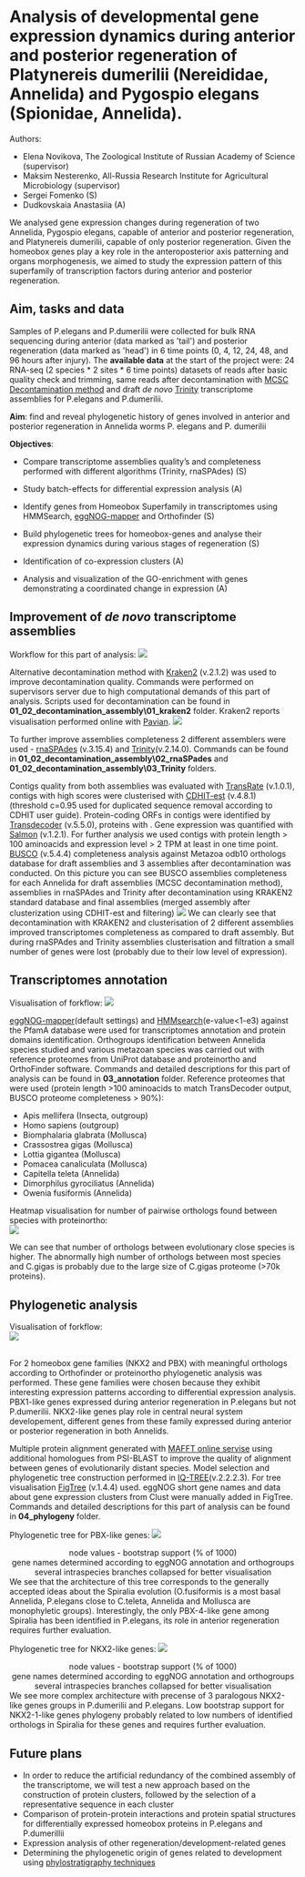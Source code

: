 
# Analysis of developmental gene expression dynamics during anterior and posterior regeneration of Platynereis dumerilii (Nereididae, Annelida) and Pygospio elegans (Spionidae, Annelida).

Authors: 

- Elena Novikova, The Zoological Institute of Russian Academy of Science (supervisor)
- Maksim Nesterenko, All-Russia Research Institute for Agricultural Microbiology (supervisor)
- Sergei Fomenko (S)
- Dudkovskaia Anastasiia (A)

We analysed gene expression changes during regeneration of two Annelida, Pygospio elegans, capable of anterior and posterior regeneration, and Platynereis dumerilii, capable of only posterior regeneration. Given the homeobox genes play a key role in the anteroposterior axis patterning and organs morphogenesis, we aimed to study the expression pattern of this superfamily of transcription factors during anterior and posterior regeneration.

## Aim, tasks and data
Samples of P.elegans and P.dumerilii were collected for bulk RNA sequencing during anterior (data marked as 'tail') and posterior regeneration (data marked as 'head') in 6 time points (0, 4, 12, 24, 48, and 96 hours after injury). The **available data** at the start of the project were: 24 RNA-seq (2 species * 2 sites * 6 time points) datasets of reads after basic quality check and trimming, same reads after decontamination with [MCSC Decontamination method](https://github.com/Lafond-LapalmeJ/MCSC_Decontamination) and draft <em>de novo</em> [Trinity](https://github.com/trinityrnaseq/trinityrnaseq/wiki) transcriptome assemblies for P.elegans and P.dumerilii. 

**Aim**: find and reveal phylogenetic history of genes involved in anterior and posterior regeneration in Annelida worms P. elegans and P. dumerilii

  

**Objectives**:

  

-   Compare transcriptome assemblies quality’s and completeness performed with different algorithms (Trinity, rnaSPAdes) (S)
    
-   Study batch-effects for differential expression analysis (A)
    
-   Identify genes from Homeobox Superfamily in transcriptomes using HMMSearch, [eggNOG-mapper](http://eggnog-mapper.embl.de/) and Orthofinder (S)
    
-   Build phylogenetic trees for homeobox-genes and analyse their expression dynamics during various stages of regeneration (S)
    
-   Identification of co-expression clusters (A)
    
-   Analysis and visualization of the GO-enrichment with genes demonstrating a coordinated change in expression (A)



## Improvement of <em>de novo</em> transcriptome assemblies
Workflow for this part of analysis:
![](01_02_workflow.png)

Alternative decontamination method with [Kraken2](https://github.com/DerrickWood/kraken2) (v.2.1.2) was used to improve decontamination quality. Commands were performed on supervisors server due to high computational demands of this part of analysis. Scripts used for decontamination can be found in **01_02_decontamination_assembly\01_kraken2** folder. Kraken2 reports visualisation performed online with [Pavian](https://fbreitwieser.shinyapps.io/pavian/).
![](kraken2_decontamination_example.png) 

To further improve assemblies completeness 2 different assemblers were used - [rnaSPAdes](https://cab.spbu.ru/software/rnaspades/) (v.3.15.4) and [Trinity](https://github.com/trinityrnaseq/trinityrnaseq/wiki)(v.2.14.0). Commands can be found in **01_02_decontamination_assembly\02_rnaSPades** and **01_02_decontamination_assembly\03_Trinity** folders.

Contigs quality from both assemblies was evaluated with [TransRate](https://hibberdlab.com/transrate/installation.html) (v.1.0.1), contigs with high scores were clusterised with [CDHIT-est](https://github.com/weizhongli/cdhit) (v.4.8.1) (threshold c=0.95 used for  duplicated sequence removal according to CDHIT user guide). Protein-coding ORFs in contigs were identified by [Transdecoder](https://github.com/TransDecoder/TransDecoder) (v.5.5.0), proteins with .
Gene expression was quantified with [Salmon](https://github.com/COMBINE-lab/salmon) (v.1.2.1). For further analysis we used contigs with protein length > 100 aminoacids and expression level > 2 TPM at least in one time point.  
[BUSCO](https://gitlab.com/ezlab/busco) (v.5.4.4) completeness analysis against Metazoa odb10 orthologs database for draft assemblies and 3 assemblies after decontamination was conducted.
On this picture you can see BUSCO assemblies completeness for each Annelida for draft assemblies (MCSC decontamination method), assemblies in rnaSPAdes and Trinity after decontamination using KRAKEN2 standard database and final assemblies (merged assembly after clusterization using CDHIT-est and filtering)
![](busco_figure.png) 
We can clearly see that decontamination with KRAKEN2 and clusterisation of 2 different assemblies improved transcriptomes completeness as compared to draft assembly. But during rnaSPAdes and Trinity assemblies clusterisation and filtration a small number of genes were lost (probably due to their low level of expression).

## Transcriptomes annotation
Visualisation of forkflow:
![](03_workflow.png)

[eggNOG-mapper](http://eggnog-mapper.embl.de/)(default settings) and [HMMsearch](https://github.com/EddyRivasLab/hmmer)(e-value<1-e3) against the PfamA database were used for transcriptomes annotation and protein domains identification. Orthogroups identification between Annelida species studied and various metazoan species was carried out with reference proteomes from UniProt database  and proteinortho and OrthoFinder software. Commands and detailed descriptions for this part of analysis can be found in **03_annotation** folder.
Reference proteomes that were used (protein length >100 aminoacids to match TransDecoder output, BUSCO proteome completeness > 90%):
- Apis mellifera (Insecta, outgroup)
- Homo sapiens (outgroup)
- Biomphalaria glabrata (Mollusca)
- Crassostrea gigas (Mollusca)
- Lottia gigantea (Mollusca)
- Pomacea canaliculata (Mollusca)
- Capitella teleta (Annelida)
- Dimorphilus gyrociliatus (Annelida)
- Owenia fusiformis (Annelida)

Heatmap visualisation for number of pairwise orthologs found between species with proteinortho:\
![](orthologs_heatmap.png)

We can see that number of orthologs between evolutionary close species is higher. The abnormally high number of orthologs between most species and C.gigas is probably due to the large size of C.gigas proteome (>70k proteins).  

## Phylogenetic analysis
Visualisation of forkflow:\
![](04_workflow.png)

\
For 2 homeobox gene families (NKX2 and PBX) with meaningful orthologs according to Orthofinder or proteinortho phylogenetic analysis was performed. 
These gene families were chosen because they exhibit interesting expression patterns according to differential expression analysis. PBX1-like genes expressed during anterior regeneration in P.elegans but not P.dumerilii. NKX2-like genes play role in central neural system developement, different genes from these family expressed during anterior or posterior regeneration in both Annelids.

Multiple protein alignment generated with [MAFFT online servise](https://mafft.cbrc.jp/alignment/server/) using additional homologues from PSI-BLAST to improve the quality of alignment between genes of evolutionarily distant species. Model selection and phylogenetic tree construction performed in [IQ-TREE](https://github.com/iqtree/iqtree2)(v.2.2.2.3). For tree visualisation [FigTree](http://tree.bio.ed.ac.uk/software/figtree/) (v.1.4.4) used. eggNOG short gene names and data about gene expression clusters from Clust were manually added in FigTree. Сommands and detailed descriptions for this part of analysis can be found in **04_phylogeny** folder.

Phylogenetic tree for PBX-like genes:
![](pbx_aligned.fasta.contree.png)
<center>node values - bootstrap support (% of 1000) </center>
<center> gene names determined according to eggNOG annotation and orthogroups</center> 
<center> several intraspecies branches collapsed for better visualisation</center>
We see that the architecture of this tree corresponds to the generally accepted ideas about the Spiralia evolution (O.fusiformis is a most basal Annelida, P.elegans close to C.teleta, Annelida and Mollusca are monophyletic groups). Interestingly, the only PBX-4-like gene among Spiralia has been identified in P.elegans, its role in anterior regeneration requires further evaluation.

Phylogenetic tree for NKX2-like genes:
![](nkx2_aligned.fasta_annot.contree.png)
<center>node values - bootstrap support (% of 1000) </center>
<center> gene names determined according to eggNOG annotation and orthogroups</center> 
<center> several intraspecies branches collapsed for better visualisation</center>
We see more complex architecture with precense of 3 paralogous NKX2-like genes groups in P.dumerilii and P.elegans. Low bootstrap support for NKX2-1-like genes phylogeny probably related to low numbers of identified orthologs in Spiralia for these genes and requires further evaluation.

## Future plans

- In order to reduce the artificial redundancy of the combined assembly of the transcriptome, we will test a new approach based on the construction of protein clusters, followed by the selection of a representative sequence in each cluster
- Comparison of protein-protein interactions and protein spatial structures for differentially expressed homeobox proteins in P.elegans and P.dumerillii
- Expression analysis of other regeneration/development-related genes 
- Determining the phylogenetic origin of genes related to development using [phylostratigraphy techniques](https://github.com/arendsee/phylostratr) 





